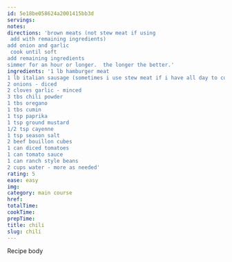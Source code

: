 ```yaml
---
id: 5e18be058624a2001415bb3d
servings:
notes:
directions: 'brown meats (not stew meat if using
 add with remaining ingredients)
add onion and garlic
 cook until soft
add remaining ingredients
simmer for an hour or longer.  the longer the better.'
ingredients: '1 lb hamburger meat
1 lb italian sausage (sometimes i use stew meat if i have all day to cook it)
2 onions - diced
2 cloves garlic - minced
3 tbs chili powder
1 tbs oregano
1 tbs cumin
1 tsp paprika
1 tsp ground mustard
1/2 tsp cayenne
1 tsp season salt
2 beef bouillon cubes
1 can diced tomatoes
1 can tomato sauce
1 can ranch style beans
2 cups water - more as needed'
rating: 5
ease: easy
img:
category: main course
href:
totalTime:
cookTime:
prepTime:
title: chili
slug: chili
---
```

Recipe body